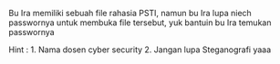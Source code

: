 Bu Ira memiliki sebuah file rahasia PSTI, namun bu Ira lupa niech passwornya untuk membuka file tersebut, yuk bantuin bu Ira temukan passwornya

Hint : 1. Nama dosen cyber security 
       2. Jangan lupa Steganografi yaaa